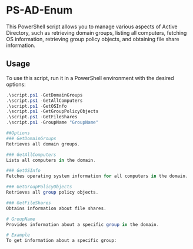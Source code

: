 # PS-AD-Enum

This PowerShell script allows you to manage various aspects of Active Directory, such as retrieving domain groups, listing all computers, fetching OS information, retrieving group policy objects, and obtaining file share information.

## Usage

To use this script, run it in a PowerShell environment with the desired options:

```powershell
.\script.ps1 -GetDomainGroups
.\script.ps1 -GetAllComputers
.\script.ps1 -GetOSInfo
.\script.ps1 -GetGroupPolicyObjects
.\script.ps1 -GetFileShares
.\script.ps1 -GroupName "GroupName"

##Options
### GetDomainGroups
Retrieves all domain groups.

### GetAllComputers
Lists all computers in the domain.

### GetOSInfo
Fetches operating system information for all computers in the domain.

### GetGroupPolicyObjects
Retrieves all group policy objects.

### GetFileShares
Obtains information about file shares.

# GroupName
Provides information about a specific group in the domain.

# Example
To get information about a specific group:
